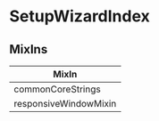 # SetupWizardIndex

## MixIns

<!-- @vuese:SetupWizardIndex:mixIns:start -->
|MixIn|
|---|
|commonCoreStrings|
|responsiveWindowMixin|

<!-- @vuese:SetupWizardIndex:mixIns:end -->
